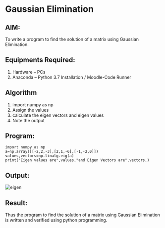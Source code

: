 # Gaussian Elimination

## AIM:
To write a program to find the solution of a matrix using Gaussian Elimination.

## Equipments Required:
1. Hardware – PCs
2. Anaconda – Python 3.7 Installation / Moodle-Code Runner

## Algorithm
1. import numpy as np
2. Assign the values
3. calculate the eigen vectors and eigen values
4. Note the output

## Program:
```
import numpy as np
a=np.array([[-2,2,-3],[2,1,-6],[-1,-2,0]])
values,vectors=np.linalg.eig(a)
print("Eigen values are",values,"and Eigen Vectors are",vectors,)

```

## Output:

![eigen](https://user-images.githubusercontent.com/119560395/214837089-e1a5628c-a0a9-47f7-a4af-ffa1aa2d4324.png)


## Result:
Thus the program to find the solution of a matrix using Gaussian Elimination is written and verified using python programming.

